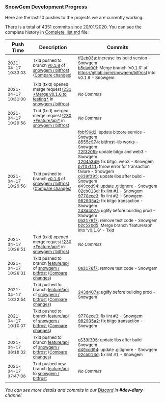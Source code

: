 
### SnowGem Development Progress

Here are the last 10 pushes to the projects we are currently working.

There is a total of 4351 commits since 20/01/2020. You can see the complete history in
 [Complete_list.md](Complete_list.md) file.

| Push Time | Description | Commits |
| --- | --- | --- |
| <sub>2021-04-17 10:33:03</sub> | <sub>Txid pushed to branch [v0\.1\.6](https://gitlab.com/snowgem/bitfrost/commits/v0.1.6) of [snowgem / bitfrost](https://gitlab.com/snowgem/bitfrost) ([Compare changes](https://gitlab.com/snowgem/bitfrost/compare/b2c52bd586b3f8e2b987d1bc4fdf29e10cfcd190...b5dad00f9f7f5a2c2726612f3eb608f16e97c0fb))</sub> | <sub>[ff2eb03a](https://gitlab.com/snowgem/bitfrost/-/commit/ff2eb03a362463637e7e7388711dfe90db1d5766): increase ios build version - Snowgem<br>[b5dad00f](https://gitlab.com/snowgem/bitfrost/-/commit/b5dad00f9f7f5a2c2726612f3eb608f16e97c0fb): Merge branch 'v0.1.6' of https://gitlab.com/snowgem/bitfrost into v0.1.6 - Snowgem</sub> |
| <sub>2021-04-17 10:31:00</sub> | <sub>Txid (txid) opened merge request [\!231 \*Merge v0\.1\.6 to testing\*](https://gitlab.com/snowgem/bitfrost/-/merge_requests/231) in [snowgem / bitfrost](https://gitlab.com/snowgem/bitfrost)</sub> | <sub>_No Commits_</sub> |
| <sub>2021-04-17 10:29:56</sub> | <sub>Txid (txid) merged merge request [\!230 \*Feature/api\*](https://gitlab.com/snowgem/bitfrost/-/merge_requests/230) in [snowgem / bitfrost](https://gitlab.com/snowgem/bitfrost)</sub> | <sub>_No Commits_</sub> |
| <sub>2021-04-17 10:29:56</sub> | <sub>Txid pushed to branch [v0\.1\.6](https://gitlab.com/snowgem/bitfrost/commits/v0.1.6) of [snowgem / bitfrost](https://gitlab.com/snowgem/bitfrost) ([Compare changes](https://gitlab.com/snowgem/bitfrost/compare/34be5df5f092dfeb53e3668a679400d3abbabacf...b2c52bd586b3f8e2b987d1bc4fdf29e10cfcd190))</sub> | <sub>[fbbf96d2](https://gitlab.com/snowgem/bitfrost/-/commit/fbbf96d203706afae1081e235428e745d03e8707): update bitcore service - Snowgem<br>[8555c974](https://gitlab.com/snowgem/bitfrost/-/commit/8555c97438a6fa8c96aba6ebd7df8b7d32cec1af): bitfrost-lib works - Snowgem<br>[72f320fb](https://gitlab.com/snowgem/bitfrost/-/commit/72f320fba32c4ac721f6da340461e851e233213b): update bitgo and web3 - Snowgem<br>[1204a349](https://gitlab.com/snowgem/bitfrost/-/commit/1204a349b09b165d1c771e1dcd60b6cb85305ac5): fix bitgo, web3 - Snowgem<br>[b7f07f11](https://gitlab.com/snowgem/bitfrost/-/commit/b7f07f11eb8cc3cdbe196df8388246ca5822554a): throw error for transaction failure - Snowgem<br>[c639f395](https://gitlab.com/snowgem/bitfrost/-/commit/c639f395226ae9614f0d5d6b19313f365c390568): update libs after build - Snowgem<br>[d49ccd94](https://gitlab.com/snowgem/bitfrost/-/commit/d49ccd94f113360eb6552ffc1104c7714fc3bbaf): update .gitignore - Snowgem<br>[02cb013d](https://gitlab.com/snowgem/bitfrost/-/commit/02cb013ddf85415771cf9ac66ad555c8aba38f38): fix lint #1 - Snowgem<br>[9776ece3](https://gitlab.com/snowgem/bitfrost/-/commit/9776ece37e8b15e40b49e46c733d7aceabb2a791): fix lint #2 - Snowgem<br>[982935a2](https://gitlab.com/snowgem/bitfrost/-/commit/982935a253a845dd3c65547b2560cefd6dddbb5c): fix bitgo transaction - Snowgem<br>[243d407a](https://gitlab.com/snowgem/bitfrost/-/commit/243d407a5d8bbddca7e308a7ca29538194152394): uglify before building prod - Snowgem<br>[0a3176f7](https://gitlab.com/snowgem/bitfrost/-/commit/0a3176f7c64a41bbb36699d23a63fd551c1653c0): remove test code - Snowgem<br>[b2c52bd5](https://gitlab.com/snowgem/bitfrost/-/commit/b2c52bd586b3f8e2b987d1bc4fdf29e10cfcd190): Merge branch 'feature/api' into 'v0.1.6' - Txid</sub> |
| <sub>2021-04-17 10:26:51</sub> | <sub>Txid (txid) opened merge request [\!230 \*Feature/api\*](https://gitlab.com/snowgem/bitfrost/-/merge_requests/230) in [snowgem / bitfrost](https://gitlab.com/snowgem/bitfrost)</sub> | <sub>_No Commits_</sub> |
| <sub>2021-04-17 10:26:31</sub> | <sub>Txid pushed to branch [feature/api](https://gitlab.com/snowgem/bitfrost/commits/feature/api) of [snowgem / bitfrost](https://gitlab.com/snowgem/bitfrost) ([Compare changes](https://gitlab.com/snowgem/bitfrost/compare/243d407a5d8bbddca7e308a7ca29538194152394...0a3176f7c64a41bbb36699d23a63fd551c1653c0))</sub> | <sub>[0a3176f7](https://gitlab.com/snowgem/bitfrost/-/commit/0a3176f7c64a41bbb36699d23a63fd551c1653c0): remove test code - Snowgem</sub> |
| <sub>2021-04-17 10:22:54</sub> | <sub>Txid pushed to branch [feature/api](https://gitlab.com/snowgem/bitfrost/commits/feature/api) of [snowgem / bitfrost](https://gitlab.com/snowgem/bitfrost) ([Compare changes](https://gitlab.com/snowgem/bitfrost/compare/982935a253a845dd3c65547b2560cefd6dddbb5c...243d407a5d8bbddca7e308a7ca29538194152394))</sub> | <sub>[243d407a](https://gitlab.com/snowgem/bitfrost/-/commit/243d407a5d8bbddca7e308a7ca29538194152394): uglify before building prod - Snowgem</sub> |
| <sub>2021-04-17 10:10:07</sub> | <sub>Txid pushed to branch [feature/api](https://gitlab.com/snowgem/bitfrost/commits/feature/api) of [snowgem / bitfrost](https://gitlab.com/snowgem/bitfrost) ([Compare changes](https://gitlab.com/snowgem/bitfrost/compare/02cb013ddf85415771cf9ac66ad555c8aba38f38...982935a253a845dd3c65547b2560cefd6dddbb5c))</sub> | <sub>[9776ece3](https://gitlab.com/snowgem/bitfrost/-/commit/9776ece37e8b15e40b49e46c733d7aceabb2a791): fix lint #2 - Snowgem<br>[982935a2](https://gitlab.com/snowgem/bitfrost/-/commit/982935a253a845dd3c65547b2560cefd6dddbb5c): fix bitgo transaction - Snowgem</sub> |
| <sub>2021-04-17 08:18:32</sub> | <sub>Txid pushed to branch [feature/api](https://gitlab.com/snowgem/bitfrost/commits/feature/api) of [snowgem / bitfrost](https://gitlab.com/snowgem/bitfrost) ([Compare changes](https://gitlab.com/snowgem/bitfrost/compare/b7f07f11eb8cc3cdbe196df8388246ca5822554a...02cb013ddf85415771cf9ac66ad555c8aba38f38))</sub> | <sub>[c639f395](https://gitlab.com/snowgem/bitfrost/-/commit/c639f395226ae9614f0d5d6b19313f365c390568): update libs after build - Snowgem<br>[d49ccd94](https://gitlab.com/snowgem/bitfrost/-/commit/d49ccd94f113360eb6552ffc1104c7714fc3bbaf): update .gitignore - Snowgem<br>[02cb013d](https://gitlab.com/snowgem/bitfrost/-/commit/02cb013ddf85415771cf9ac66ad555c8aba38f38): fix lint #1 - Snowgem</sub> |
| <sub>2021-04-17 07:47:08</sub> | <sub>Txid pushed new branch [feature/api](https://gitlab.com/snowgem/bitfrost/commits/feature/api) to [snowgem / bitfrost](https://gitlab.com/snowgem/bitfrost)</sub> | <sub>_No Commits_</sub> |

_You can see more details and commits in our [Discord](https://discord.gg/zumGnbg) in **#dev-diary** channel._
